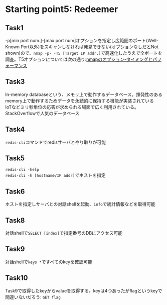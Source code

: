 # Starting point5: Redeemer

## Task1
-p[min port num.]-[max port num]オプションを指定し広範囲のポート(Well-Known Port以外)をスキャンしなければ発見できない(オプションなしだとNot shown)ので、`nmap -p- -T5 [Target IP addr.]`で高速化したうえで全ポートを調査。T5オプションについては次の通り:[nmapのオプション-タイミングとパフォーマンス](https://nmap.org/man/ja/man-performance.html)

## Task3
In-memory databaseという、メモリ上で動作するデータベース。揮発性のあるmemory上で動作するためデータを永続的に保持する機能が実装されている  
IoTなどミリ秒単位の応答が求められる場面で広く利用されている。StackOverflowで人気のデータベース  

## Task4
`redis-cli`コマンドでredisサーバとやり取りが可能

## Task5
`redis-cli -help`  
`redis-cli -h [hostname/IP addr]`でホストを指定

## Task6
ホストを指定しサーバとの対話shellを起動、`info`で統計情報などを取得可能

## Task8
対話shellで`SELECT [index]`で指定番号のDBにアクセス可能

## Task9
対話shellで`keys *`ですべてのkeyを確認可能

## Task10
Task9で取得したkeyからvalueを取得する。keyは4つあったがflagというkeyで間違いないだろう:
`GET flag`